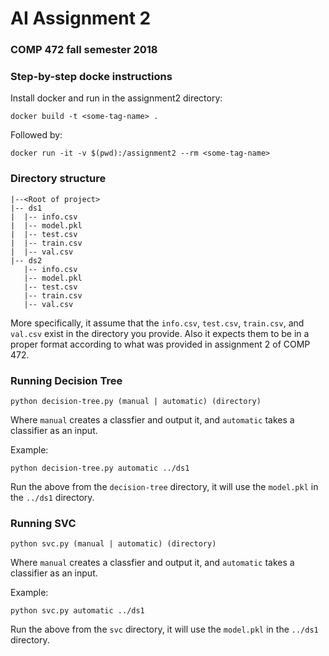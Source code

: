 # AI Assignment 2
### COMP 472 fall semester 2018

### Step-by-step docke instructions

Install docker and run in the assignment2 directory:

`docker build -t <some-tag-name> .`

Followed by:

`docker run -it -v $(pwd):/assignment2 --rm <some-tag-name>`

### Directory structure

```
|--<Root of project>
|-- ds1
|  |-- info.csv
|  |-- model.pkl
|  |-- test.csv
|  |-- train.csv
|  |-- val.csv
|-- ds2
   |-- info.csv
   |-- model.pkl
   |-- test.csv
   |-- train.csv
   |-- val.csv
```

More specifically, it assume that the `info.csv`, `test.csv`, `train.csv`, and `val.csv` exist in the directory you provide.
Also it expects them to be in a proper format according to what was provided in assignment 2 of COMP 472.

### Running Decision Tree

`python decision-tree.py (manual | automatic) (directory)`

Where `manual` creates a classfier and output it, and `automatic` takes a classifier as an input.

Example:

`python decision-tree.py automatic ../ds1`

Run the above from the `decision-tree` directory, it will use the `model.pkl` in the `../ds1` directory.

### Running SVC

`python svc.py (manual | automatic) (directory)`

Where `manual` creates a classfier and output it, and `automatic` takes a classifier as an input.

Example:

`python svc.py automatic ../ds1`

Run the above from the `svc` directory, it will use the `model.pkl` in the `../ds1` directory.